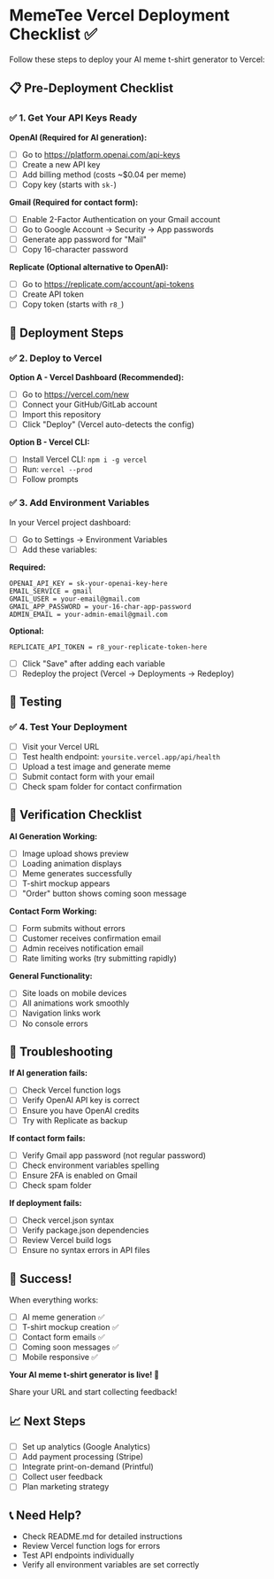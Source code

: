 # MemeTee Vercel Deployment Checklist ✅

Follow these steps to deploy your AI meme t-shirt generator to Vercel:

## 📋 Pre-Deployment Checklist

### ✅ 1. Get Your API Keys Ready

**OpenAI (Required for AI generation):**
- [ ] Go to https://platform.openai.com/api-keys
- [ ] Create a new API key
- [ ] Add billing method (costs ~$0.04 per meme)
- [ ] Copy key (starts with `sk-`)

**Gmail (Required for contact form):**
- [ ] Enable 2-Factor Authentication on your Gmail account
- [ ] Go to Google Account → Security → App passwords
- [ ] Generate app password for "Mail"
- [ ] Copy 16-character password

**Replicate (Optional alternative to OpenAI):**
- [ ] Go to https://replicate.com/account/api-tokens
- [ ] Create API token
- [ ] Copy token (starts with `r8_`)

## 🚀 Deployment Steps

### ✅ 2. Deploy to Vercel

**Option A - Vercel Dashboard (Recommended):**
- [ ] Go to https://vercel.com/new
- [ ] Connect your GitHub/GitLab account
- [ ] Import this repository
- [ ] Click "Deploy" (Vercel auto-detects the config)

**Option B - Vercel CLI:**
- [ ] Install Vercel CLI: `npm i -g vercel`
- [ ] Run: `vercel --prod`
- [ ] Follow prompts

### ✅ 3. Add Environment Variables

In your Vercel project dashboard:
- [ ] Go to Settings → Environment Variables
- [ ] Add these variables:

**Required:**
```
OPENAI_API_KEY = sk-your-openai-key-here
EMAIL_SERVICE = gmail
GMAIL_USER = your-email@gmail.com
GMAIL_APP_PASSWORD = your-16-char-app-password
ADMIN_EMAIL = your-admin-email@gmail.com
```

**Optional:**
```
REPLICATE_API_TOKEN = r8_your-replicate-token-here
```

- [ ] Click "Save" after adding each variable
- [ ] Redeploy the project (Vercel → Deployments → Redeploy)

## 🧪 Testing

### ✅ 4. Test Your Deployment

- [ ] Visit your Vercel URL
- [ ] Test health endpoint: `yoursite.vercel.app/api/health`
- [ ] Upload a test image and generate meme
- [ ] Submit contact form with your email
- [ ] Check spam folder for contact confirmation

## 🎯 Verification Checklist

**AI Generation Working:**
- [ ] Image upload shows preview
- [ ] Loading animation displays
- [ ] Meme generates successfully
- [ ] T-shirt mockup appears
- [ ] "Order" button shows coming soon message

**Contact Form Working:**
- [ ] Form submits without errors
- [ ] Customer receives confirmation email
- [ ] Admin receives notification email
- [ ] Rate limiting works (try submitting rapidly)

**General Functionality:**
- [ ] Site loads on mobile devices
- [ ] All animations work smoothly
- [ ] Navigation links work
- [ ] No console errors

## 🐛 Troubleshooting

**If AI generation fails:**
- [ ] Check Vercel function logs
- [ ] Verify OpenAI API key is correct
- [ ] Ensure you have OpenAI credits
- [ ] Try with Replicate as backup

**If contact form fails:**
- [ ] Verify Gmail app password (not regular password)
- [ ] Check environment variables spelling
- [ ] Ensure 2FA is enabled on Gmail
- [ ] Check spam folder

**If deployment fails:**
- [ ] Check vercel.json syntax
- [ ] Verify package.json dependencies
- [ ] Review Vercel build logs
- [ ] Ensure no syntax errors in API files

## 🎉 Success!

When everything works:
- [ ] AI meme generation ✅
- [ ] T-shirt mockup creation ✅  
- [ ] Contact form emails ✅
- [ ] Coming soon messages ✅
- [ ] Mobile responsive ✅

**Your AI meme t-shirt generator is live! 🚀**

Share your URL and start collecting feedback!

## 📈 Next Steps

- [ ] Set up analytics (Google Analytics)
- [ ] Add payment processing (Stripe)
- [ ] Integrate print-on-demand (Printful)
- [ ] Collect user feedback
- [ ] Plan marketing strategy

## 📞 Need Help?

- Check README.md for detailed instructions
- Review Vercel function logs for errors
- Test API endpoints individually
- Verify all environment variables are set correctly